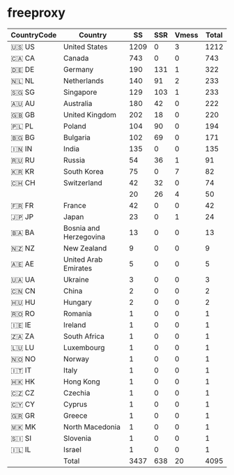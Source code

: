 # freeproxy

|CountryCode|Country|SS|SSR|Vmess|Total|
|  ----  | ----  |  ----  | ----  |  ----  | ----  |
|🇺🇸 US|United States|1209|0|3|1212|
|🇨🇦 CA|Canada|743|0|0|743|
|🇩🇪 DE|Germany|190|131|1|322|
|🇳🇱 NL|Netherlands|140|91|2|233|
|🇸🇬 SG|Singapore|129|103|1|233|
|🇦🇺 AU|Australia|180|42|0|222|
|🇬🇧 GB|United Kingdom|202|18|0|220|
|🇵🇱 PL|Poland|104|90|0|194|
|🇧🇬 BG|Bulgaria|102|69|0|171|
|🇮🇳 IN|India|135|0|0|135|
|🇷🇺 RU|Russia|54|36|1|91|
|🇰🇷 KR|South Korea|75|0|7|82|
|🇨🇭 CH|Switzerland|42|32|0|74|
| ||20|26|4|50|
|🇫🇷 FR|France|42|0|0|42|
|🇯🇵 JP|Japan|23|0|1|24|
|🇧🇦 BA|Bosnia and Herzegovina|13|0|0|13|
|🇳🇿 NZ|New Zealand|9|0|0|9|
|🇦🇪 AE|United Arab Emirates|5|0|0|5|
|🇺🇦 UA|Ukraine|3|0|0|3|
|🇨🇳 CN|China|2|0|0|2|
|🇭🇺 HU|Hungary|2|0|0|2|
|🇷🇴 RO|Romania|1|0|0|1|
|🇮🇪 IE|Ireland|1|0|0|1|
|🇿🇦 ZA|South Africa|1|0|0|1|
|🇱🇺 LU|Luxembourg|1|0|0|1|
|🇳🇴 NO|Norway|1|0|0|1|
|🇮🇹 IT|Italy|1|0|0|1|
|🇭🇰 HK|Hong Kong|1|0|0|1|
|🇨🇿 CZ|Czechia|1|0|0|1|
|🇨🇾 CY|Cyprus|1|0|0|1|
|🇬🇷 GR|Greece|1|0|0|1|
|🇲🇰 MK|North Macedonia|1|0|0|1|
|🇸🇮 SI|Slovenia|1|0|0|1|
|🇮🇱 IL|Israel|1|0|0|1|
||Total|3437|638|20|4095|
